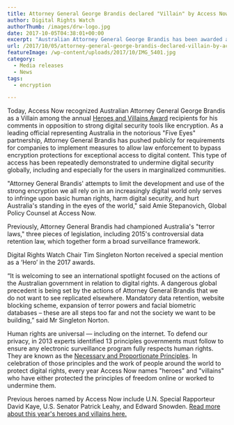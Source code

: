 ```yaml
---
title: Attorney General George Brandis declared "Villain" by Access Now for comments undermining encryption
author: Digital Rights Watch
authorThumb: /images/drw-logo.jpg
date: 2017-10-05T04:38:01+00:00
excerpt: "Australian Attorney General George Brandis has been awarded a 'villain' award in a global digital rights ceremony"
url: /2017/10/05/attorney-general-george-brandis-declared-villain-by-access-now-for-comments-undermining-encryption/
featureImage: /wp-content/uploads/2017/10/IMG_5401.jpg
category:
  - Media releases
  - News
tags:
  - encryption

---
```

Today, Access Now recognized Australian Attorney General George Brandis as a Villain among the annual [Heroes and Villains Award][1] recipients for his comments in opposition to strong digital security tools like encryption. As a leading official representing Australia in the notorious "Five Eyes" partnership, Attorney General Brandis has pushed publicly for requirements for companies to implement measures to allow law enforcement to bypass encryption protections for exceptional access to digital content. This type of access has been repeatedly demonstrated to undermine digital security globally, including and especially for the users in marginalized communities.

"Attorney General Brandis' attempts to limit the development and use of the strong encryption we all rely on in an increasingly digital world only serves to infringe upon basic human rights, harm digital security, and hurt Australia's standing in the eyes of the world," said Amie Stepanovich, Global Policy Counsel at Access Now.

Previously, Attorney General Brandis had championed Australia's "terror laws," three pieces of legislation, including 2015's controversial data retention law, which together form a broad surveillance framework.

Digital Rights Watch Chair Tim Singleton Norton received a special mention as a &#8216;Hero&#8217; in the 2017 awards.

&#8220;It is welcoming to see an international spotlight focused on the actions of the Australian government in relation to digital rights. A dangerous global precedent is being set by the actions of Attorney General Brandis that we do not want to see replicated elsewhere. Mandatory data retention, website blocking scheme, expansion of terror powers and facial biometric databases &#8211; these are all steps too far and not the society we want to be building,&#8221; said Mr Singleton Norton.

Human rights are universal — including on the internet. To defend our privacy, in 2013 experts identified 13 principles governments must follow to ensure any electronic surveillance program fully respects human rights. They are known as the [Necessary and Proportionate Principles][2]. In celebration of those principles and the work of people around the world to protect digital rights, every year Access Now names "heroes" and "villains" who have either protected the principles of freedom online or worked to undermine them.

Previous heroes named by Access Now include U.N. Special Rapporteur David Kaye, U.S. Senator Patrick Leahy, and Edward Snowden. [Read more about this year's heroes and villains here.][1]

 [1]: https://www.accessnow.org/fourth-annual-heroes-villains-human-rights-communications-surveillance/
 [2]: https://necessaryandproportionate.org/
